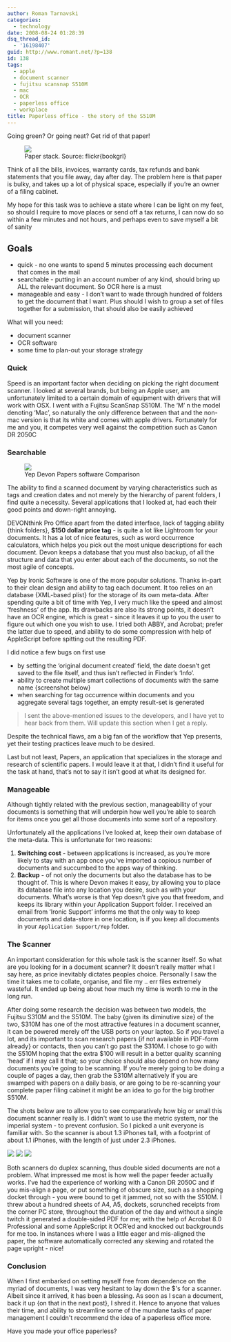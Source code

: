 ```yaml
---
author: Roman Tarnavski
categories:
  - technology
date: 2008-08-24 01:28:39
dsq_thread_id:
  - '16198407'
guid: http://www.romant.net/?p=138
id: 138
tags:
  - apple
  - document scanner
  - fujitsu scansnap S510M
  - mac
  - OCR
  - paperless office
  - workplace
title: Paperless office - the story of the S510M
---
```


Going green? Or going neat? Get rid of that paper!

<figure>
  <img src="/images/2008/08/post-it.jpg">
  <figcaption>Paper stack. Source: flickr{bookgrl}</figcaption>
</figure>

Think of all the bills, invoices, warranty cards, tax refunds and bank statements that you file away, day after day. The problem here is that paper is bulky, and takes up a lot of physical space, especially if you’re an owner of a filing cabinet.

My hope for this task was to achieve a state where I can be light on my feet, so should I require to move places or send off a tax returns, I can now do so within a few minutes and not hours, and perhaps even to save myself a bit of sanity

## Goals

  * quick - no one wants to spend 5 minutes processing each document that comes in the mail
  * searchable - putting in an account number of any kind, should bring up ALL the relevant document. So OCR here is a must
  * manageable and easy - I don’t want to wade through hundred of folders to get the document that I want. Plus should I wish to group a set of files together for a submission, that should also be easily achieved

What will you need:

  * document scanner
  * OCR software
  * some time to plan-out your storage strategy

### Quick

Speed is an important factor when deciding on picking the right document scanner. I looked at several brands, but being an Apple user, am unfortunately limited to a certain domain of equipment with drivers that will work with OSX. I went with a Fujitsu ScanSnap S510M. The ‘M’ n the model denoting ‘Mac’, so naturally the only difference between that and the non-mac version is that its white and comes with apple drivers. Fortunately for me and you, it competes very well against the competition such as Canon DR 2050C

### Searchable

<figure>
  <img src="/images/2008/08/yep-papers-devonthink-comparison.jpg">
  <figcaption>Yep Devon Papers software Comparison</figcaption>
</figure>

The ability to find a scanned document by varying characteristics such as tags and creation dates and not merely by the hierarchy of parent folders, I find quite a necessity. Several applications that I looked at, had each their good points and down-right annoying.

DEVONthink Pro Office apart from the dated interface, lack of tagging ability {think folders}, **$150 dollar price tag** - is quite a lot like Lightroom for your documents. It has a lot of nice features, such as word occurrence calculators, which helps you pick out the most unique descriptions for each document. Devon keeps a database that you must also backup, of all the structure and data that you enter about each of the documents, so not the most agile of concepts.

Yep by Ironic Software is one of the more popular solutions. Thanks in-part to their clean design and ability to tag each document. It too relies on an database {XML-based plist} for the storage of its own meta-data. After spending quite a bit of time with Yep, I very much like the speed and almost ‘freshness’ of the app. Its drawbacks are also its strong points, it doesn’t have an OCR engine, which is great - since it leaves it up to you the user to figure out which one you wish to use. I tried both ABBY, and Acrobat; prefer the latter due to speed, and ability to do some compression with help of AppleScript before spitting out the resulting PDF.

I did notice a few bugs on first use

* by setting the ‘original document created’ field, the date doesn’t get saved to the file itself, and thus isn’t reflected in Finder’s ‘Info’.
* ability to create multiple smart collections of documents with the same name {screenshot below}
* when searching for tag occurrence within documents and you aggregate several tags together, an empty result-set is generated

> I sent the above-mentioned issues to the developers, and I have yet to hear back from them. Will update this section when I get a reply.

Despite the technical flaws, am a big fan of the workflow that Yep presents, yet their testing practices leave much to be desired.

Last but not least, Papers, an application that specializes in the storage and research of scientific papers. I would leave it at that, I didn’t find it useful for the task at hand, that’s not to say it isn’t good at what its designed for.

### Manageable

Although tightly related with the previous section, manageability of your documents is something that will underpin how well you’re able to search for items once you get all those documents into some sort of a repository.

Unfortunately all the applications I’ve looked at, keep their own database of the meta-data. This is unfortunate for two reasons:

  1. **Switching cost** - between applications is increased, as you’re more likely to stay with an app once you’ve imported a copious number of documents and succumbed to the apps way of thinking.
  2. **Backup** - of not only the documents but also the database has to be thought of. This is where Devon makes it easy, by allowing you to place its database file into any location you desire, such as with your documents. What’s worse is that Yep doesn’t give you that freedom, and keeps its library within your Application Support folder. I received an email from ‘Ironic Support’ informs me that the only way to keep documents and data-store in one location, is if you keep all documents in your `Application Support/Yep` folder.

### The Scanner

An important consideration for this whole task is the scanner itself. So what are you looking for in a document scanner? It doesn’t really matter what I say here, as price inevitably dictates peoples choice. Personally I saw the time it takes me to collate, organise, and file my .. err files extremely wasteful. It ended up being about how much my time is worth to me in the long run.

After doing some research the decision was between two models, the Fujitsu S310M and the S510M. The baby {given its diminutive size} of the two, S310M has one of the most attractive features in a document scanner, it can be powered merely off the USB ports on your laptop. So if you travel a lot, and its important to scan research papers {if not available in PDF-form already} or contacts, then you can’t go past the S310M. I chose to go with the S510M hoping that the extra $100 will result in a better quality scanning ‘head’ if I may call it that; so your choice should also depend on how many documents you’re going to be scanning. If you’re merely going to be doing a couple of pages a day, then grab the S310M alternatively if you are swamped with papers on a daily basis, or are going to be re-scanning your complete paper filing cabinet it might be an idea to go for the big brother S510M.

The shots below are to allow you to see comparatively how big or small this document scanner really is. I didn't want to use the metric system, nor the imperial system - to prevent confusion. So I picked a unit everyone is familiar with. So the scanner is about 1.3 iPhones tall, with a footprint of about 1.1 iPhones, with the length of just under 2.3 iPhones.

![](/images/2008/08/Closed_Fujitsu_ScanSnap_S510M_t.jpg)
![](/images/2008/08/SIDE_Fujitsu_ScanSnap_S510M_t.jpg)
![](/images/2008/08/TOP_Fujitsu_ScanSnap_S510M_t.jpg)

Both scanners do duplex scanning, thus double sided documents are not a problem. What impressed me most is how well the paper feeder actually works. I’ve had the experience of working with a Canon DR 2050C and if you mis-align a page, or put something of obscure size, such as a shopping docket through - you were bound to get it jammed, not so with the S510M. I threw about a hundred sheets of A4, A5, dockets, scrunched receipts from the corner PC store, throughout the duration of the day and without a single twitch it generated a double-sided PDF for me; with the help of Acrobat 8.0 Professional and some AppleScript it OCR’ed and knocked out backgrounds for me too. In instances where I was a little eager and mis-aligned the paper, the software automatically corrected any skewing and rotated the page upright - nice!

### Conclusion

When I first embarked on setting myself free from dependence on the myriad of documents, I was very hesitant to lay down the $'s for a scanner. Albeit since it arrived, it has been a blessing. As soon as I scan a document, back it up {on that in the next post}, I shred it. Hence to anyone that values their time, and ability to streamline some of the mundane tasks of paper management I couldn't recommend the idea of a paperless office more.

Have you made your office paperless?